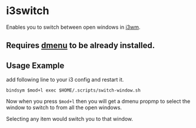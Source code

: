# i3switch
Enables you to switch between open windows in [i3wm](https://wiki.archlinux.org/index.php/I3).

## Requires [dmenu](https://wiki.archlinux.org/index.php/Dmenu) to be already installed.

## Usage Example
add following line to your i3 config and restart it.
```
bindsym $mod+l exec $HOME/.scripts/switch-window.sh
```
Now when you press `$mod+l` then you will get a dmenu propmp to select the window to switch to from all the open windows.

Selecting any item would switch you to that window.
